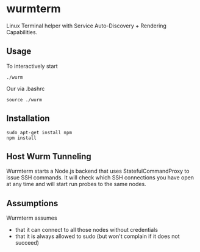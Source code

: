 # wurmterm

Linux Terminal helper with Service Auto-Discovery + Rendering Capabilities.

## Usage

To interactively start

    ./wurm
   
Our via .bashrc

    source ./wurm

## Installation

    sudo apt-get install npm
    npm install

## Host Wurm Tunneling

Wurmterm starts a Node.js backend that uses StatefulCommandProxy to issue
SSH commands. It will check which SSH connections you have open at any time 
and will start run probes to the same nodes. 

## Assumptions

Wurmterm assumes 

- that it can connect to all those nodes without credentials
- that it is always allowed to sudo (but won't complain if it does not succeed)

